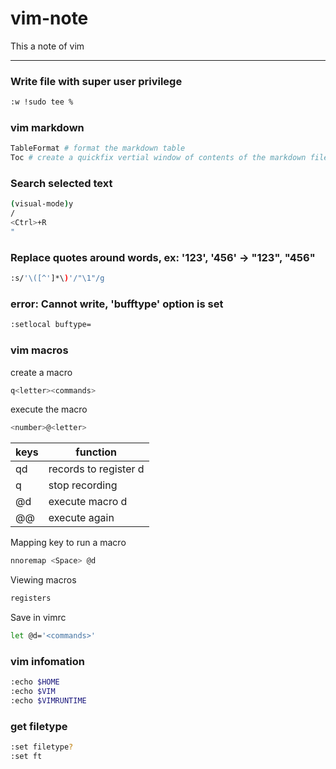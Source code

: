 # vim-note

This a note of vim

-----------------------------------------------------

### Write file with super user privilege

```sh
:w !sudo tee %
```

### vim markdown

```sh
TableFormat # format the markdown table
Toc # create a quickfix vertial window of contents of the markdown file
```

### Search selected text

```sh
(visual-mode)y
/
<Ctrl>+R
"
```

### Replace quotes around words, ex: '123', '456' -> "123", "456"

```sh
:s/'\([^']*\)'/"\1"/g
```

### error: Cannot write, 'bufftype' option is set

```sh
:setlocal buftype=
```

###  vim macros

create a macro

```sh
q<letter><commands>
```
execute the macro

```sh
<number>@<letter>
```

| keys | function              |
|------|-----------------------|
| qd   | records to register d |
| q    | stop recording        |
| @d   | execute macro d       |
| @@   | execute again         |


Mapping key to run a macro

```sh
nnoremap <Space> @d
```

Viewing macros

```sh
registers
```

Save in vimrc

```sh
let @d='<commands>'
```

### vim infomation

```sh
:echo $HOME
:echo $VIM
:echo $VIMRUNTIME
```

### get filetype

```sh
:set filetype?
:set ft
```






